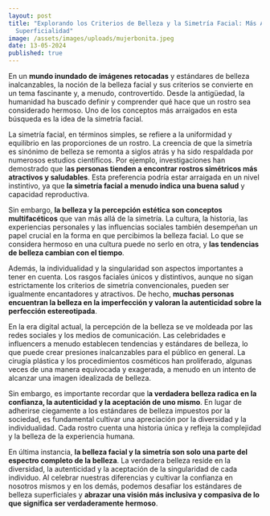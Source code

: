 ```yaml
---
layout: post
title: "Explorando los Criterios de Belleza y la Simetría Facial: Más Allá de la
  Superficialidad"
image: /assets/images/uploads/mujerbonita.jpeg
date: 13-05-2024
published: true
---
```

En un **mundo inundado de imágenes retocadas** y estándares de belleza inalcanzables, la noción de la belleza facial y sus criterios se convierte en un tema fascinante y, a menudo, controvertido. Desde la antigüedad, la humanidad ha buscado definir y comprender qué hace que un rostro sea considerado hermoso. Uno de los conceptos más arraigados en esta búsqueda es la idea de la simetría facial.

La simetría facial, en términos simples, se refiere a la uniformidad y equilibrio en las proporciones de un rostro. La creencia de que la simetría es sinónimo de belleza se remonta a siglos atrás y ha sido respaldada por numerosos estudios científicos. Por ejemplo, investigaciones han demostrado que l**as personas tienden a encontrar rostros simétricos más atractivos y saludables**. Esta preferencia podría estar arraigada en un nivel instintivo, ya que **la simetría facial a menudo indica una buena salud** y capacidad reproductiva.

Sin embargo, **la belleza y la percepción estética son conceptos multifacéticos** que van más allá de la simetría. La cultura, la historia, las experiencias personales y las influencias sociales también desempeñan un papel crucial en la forma en que percibimos la belleza facial. Lo que se considera hermoso en una cultura puede no serlo en otra, y **las tendencias de belleza cambian con el tiempo**.

Además, la individualidad y la singularidad son aspectos importantes a tener en cuenta. Los rasgos faciales únicos y distintivos, aunque no sigan estrictamente los criterios de simetría convencionales, pueden ser igualmente encantadores y atractivos. De hecho, **muchas personas encuentran la belleza en la imperfección y valoran la autenticidad sobre la perfección estereotipada**.

En la era digital actual, la percepción de la belleza se ve moldeada por las redes sociales y los medios de comunicación. Las celebridades e influencers a menudo establecen tendencias y estándares de belleza, lo que puede crear presiones inalcanzables para el público en general. La cirugía plástica y los procedimientos cosméticos han proliferado, algunas veces de una manera equivocada y exagerada, a menudo en un intento de alcanzar una imagen idealizada de belleza.

Sin embargo, es importante recordar que l**a verdadera belleza radica en la confianza, la autenticidad y la aceptación de uno mismo**. En lugar de adherirse ciegamente a los estándares de belleza impuestos por la sociedad, es fundamental cultivar una apreciación por la diversidad y la individualidad. Cada rostro cuenta una historia única y refleja la complejidad y la belleza de la experiencia humana.

En última instancia, **la belleza facial y la simetría son solo una parte del espectro completo de la belleza**. La verdadera belleza reside en la diversidad, la autenticidad y la aceptación de la singularidad de cada individuo. Al celebrar nuestras diferencias y cultivar la confianza en nosotros mismos y en los demás, podemos desafiar los estándares de belleza superficiales y **abrazar una visión más inclusiva y compasiva de lo que significa ser verdaderamente hermoso**.